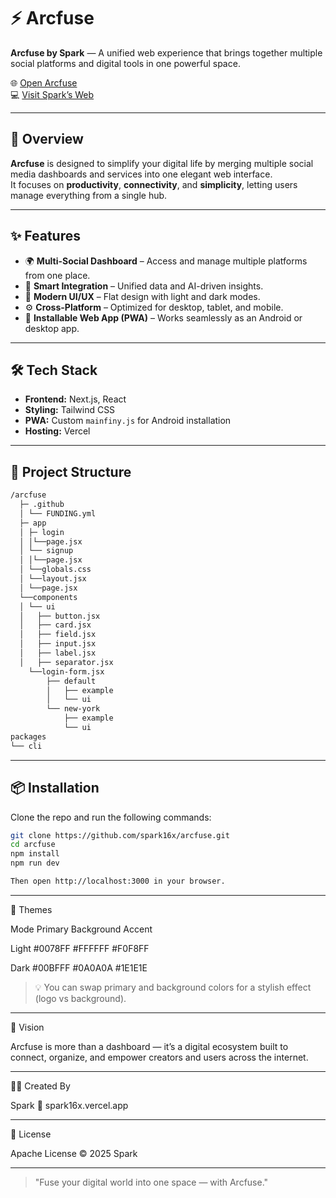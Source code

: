 # ⚡ Arcfuse
**Arcfuse by Spark** — A unified web experience that brings together multiple social platforms and digital tools in one powerful space.

🌐 [Open Arcfuse](https://arcfuse.vercel.app)  
💻 [Visit Spark’s Web](https://spark16x.vercel.app)

---

## 🚀 Overview
**Arcfuse** is designed to simplify your digital life by merging multiple social media dashboards and services into one elegant web interface.  
It focuses on **productivity**, **connectivity**, and **simplicity**, letting users manage everything from a single hub.

---

## ✨ Features
- 🌍 **Multi-Social Dashboard** – Access and manage multiple platforms from one place.  
- 🧠 **Smart Integration** – Unified data and AI-driven insights.  
- 🎨 **Modern UI/UX** – Flat design with light and dark modes.  
- ⚙️ **Cross-Platform** – Optimized for desktop, tablet, and mobile.  
- 📱 **Installable Web App (PWA)** – Works seamlessly as an Android or desktop app.  

---

## 🛠️ Tech Stack
- **Frontend:** Next.js, React  
- **Styling:** Tailwind CSS  
- **PWA:** Custom `mainfiny.js` for Android installation  
- **Hosting:** Vercel  

---

## 🧩 Project Structure
```bash
/arcfuse 
  ├─ .github
  │ └── FUNDING.yml
  ├─ app
  │ ├─ login
  │ │└──page.jsx
  │ └── signup
  │ │└──page.jsx  
  │ └──globals.css
  │ └──layout.jsx
  │ └──page.jsx
  └──components
  │ └── ui 
  │   ├── button.jsx
  │   ├── card.jsx
  │   ├── field.jsx 
  │   ├── input.jsx
  │   ├── label.jsx
  │   ├── separator.jsx
    └──login-form.jsx
        ├── default
        │   ├── example
        │   └── ui
        └── new-york
            ├── example
            └── ui
packages
└── cli
```
---

## 📦 Installation
Clone the repo and run the following commands:
```bash
git clone https://github.com/spark16x/arcfuse.git
cd arcfuse
npm install
npm run dev

Then open http://localhost:3000 in your browser.

```
---

🌈 Themes

Mode	Primary	Background	Accent

Light	#0078FF	#FFFFFF	#F0F8FF

Dark	#00BFFF	#0A0A0A	#1E1E1E


> 💡 You can swap primary and background colors for a stylish effect (logo vs background).




---

🧠 Vision

Arcfuse is more than a dashboard — it’s a digital ecosystem built to connect, organize, and empower creators and users across the internet.


---

👨‍💻 Created By

Spark
📎 spark16x.vercel.app


---

📜 License

Apache License © 2025 Spark


---

> "Fuse your digital world into one space — with Arcfuse."

